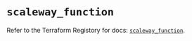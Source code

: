 # `scaleway_function`

Refer to the Terraform Registory for docs: [`scaleway_function`](https://registry.terraform.io/providers/scaleway/scaleway/2.22.0/docs/resources/function).
